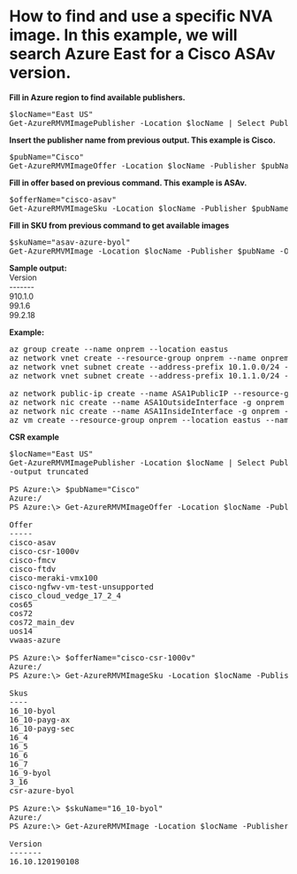 # How to find and use a specific NVA image. In this example, we will search Azure East for a Cisco ASAv version.

**Fill in Azure region to find available publishers.**
<pre lang="...">
$locName="East US"
Get-AzureRMVMImagePublisher -Location $locName | Select PublisherName
</pre>

**Insert the publisher name from previous output. This example is Cisco.**
<pre lang="...">
$pubName="Cisco"
Get-AzureRMVMImageOffer -Location $locName -Publisher $pubName | Select Offer
</pre>

**Fill in offer based on previous command. This example is ASAv.**
<pre lang="...">
$offerName="cisco-asav"
Get-AzureRMVMImageSku -Location $locName -Publisher $pubName -Offer $offerName | Select Skus
</pre>

**Fill in SKU from previous command to get available images**
<pre lang="...">
$skuName="asav-azure-byol"
Get-AzureRMVMImage -Location $locName -Publisher $pubName -Offer $offerName -Sku $skuName | Select Version
</pre>

**Sample output:**</br>
Version</br>
-------</br>
910.1.0</br>
99.1.6</br>
99.2.18</br>

**Example:**
<pre lang="...">
az group create --name onprem --location eastus
az network vnet create --resource-group onprem --name onprem --location eastus --address-prefixes 10.1.0.0/16 --subnet-name VM --subnet-prefix 10.1.10.0/24
az network vnet subnet create --address-prefix 10.1.0.0/24 --name zeronet --resource-group onprem --vnet-name onprem
az network vnet subnet create --address-prefix 10.1.1.0/24 --name onenet --resource-group onprem --vnet-name onprem

az network public-ip create --name ASA1PublicIP --resource-group onprem --idle-timeout 30 --allocation-method Static
az network nic create --name ASA1OutsideInterface -g onprem --subnet zeronet --vnet onprem --public-ip-address ASA1PublicIP --ip-forwarding true
az network nic create --name ASA1InsideInterface -g onprem --subnet onenet --vnet onprem --ip-forwarding true
az vm create --resource-group onprem --location eastus --name ASA1 --size Standard_D3_v2 --nics ASA1OutsideInterface ASA1InsideInterface  --image cisco:cisco-asav:asav-azure-byol:910.1.0 --admin-username azureuser --admin-password Msft123Msft123
</pre>
**CSR example**
<pre lang="...">
$locName="East US"
Get-AzureRMVMImagePublisher -Location $locName | Select PublisherName
-output truncated

PS Azure:\> $pubName="Cisco"
Azure:/
PS Azure:\> Get-AzureRMVMImageOffer -Location $locName -Publisher $pubName | Select Offer

Offer
-----
cisco-asav
cisco-csr-1000v
cisco-fmcv
cisco-ftdv
cisco-meraki-vmx100
cisco-ngfwv-vm-test-unsupported
cisco_cloud_vedge_17_2_4
cos65
cos72
cos72_main_dev
uos14
vwaas-azure

PS Azure:\> $offerName="cisco-csr-1000v"
Azure:/
PS Azure:\> Get-AzureRMVMImageSku -Location $locName -Publisher $pubName -Offer $offerName | Select Skus

Skus
----
16_10-byol
16_10-payg-ax
16_10-payg-sec
16_4
16_5
16_6
16_7
16_9-byol
3_16
csr-azure-byol

PS Azure:\> $skuName="16_10-byol"
Azure:/
PS Azure:\> Get-AzureRMVMImage -Location $locName -Publisher $pubName -Offer $offerName -Sku $skuName | Select Version

Version
-------
16.10.120190108

